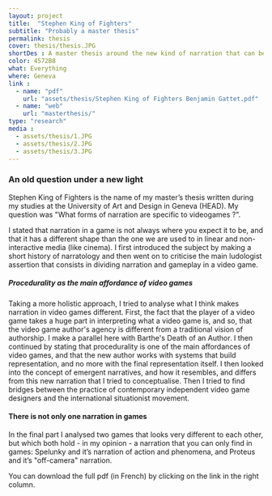 ```yaml
---
layout: project
title:  "Stephen King of Fighters"
subtitle: "Probably a master thesis"
permalink: thesis
cover: thesis/thesis.JPG
shortDes : A master thesis around the new kind of narration that can be found in videogames.
color: 4572B8
what: Everything
where: Geneva
link : 
  - name: "pdf"
    url: "assets/thesis/Stephen King of Fighters Benjamin Gattet.pdf"
  - name: "web"
    url: "masterthesis/"
type: "research"
media :
  - assets/thesis/1.JPG
  - assets/thesis/2.JPG
  - assets/thesis/3.JPG
---
```


### An old question under a new light
Stephen King of Fighters is the name of my master’s thesis written during my studies at the University of Art and Design in Geneva (HEAD). 
My question was "What forms of narration are specific to videogames ?".

I stated that narration in a game is not always where you expect it to be, and that it has a different shape than the one we are used to in linear and non-interactive media (like cinema). I first introduced the subject by making a short history of narratology and then went on to criticise the main ludologist assertion that consists in dividing narration and gameplay in a video game.

##### Procedurality as the main affordance of video games
Taking a more holistic approach, I tried to analyse what I think makes narration in video games different. First, the fact that the player of a video game takes a huge part in interpreting what a video game is, and so, that the video game author's agency is different from a traditional vision of authorship. I make a parallel here with Barthe's Death of an Author. I then continued by stating that procedurality is one of the main affordances of video games, and that the new author works with systems that build representation, and no more with the final representation itself. I then looked into the concept of  emergent narratives, and how it resembles, and differs from this new narration that I tried to conceptualise. Then I tried to find bridges between the practice of contemporary independent video game designers and the international situationist movement.

#### There is not only one narration in games
In the final part I analysed two games that looks very different to each other, but which both hold - in my opinion - a narration that you can only find in games: Spelunky and it’s narration of action and phenomena, and Proteus and it’s "off-camera" narration.

You can download the full pdf (in French) by clicking on the link in the right column.
